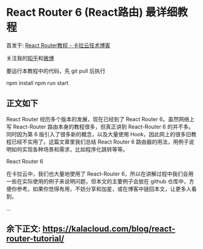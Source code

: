 # React Router 6 (React路由) 最详细教程

首发于: [React Router教程 - 卡拉云技术博客](https://kalacloud.com/blog/react-router-tutorial/)

关注我的[知乎](https://www.zhihu.com/people/xie-ke-41)和[微博](https://weibo.com/u/1788189755)

要运行本教程中的代码，先 git pull 后执行

npm install
npm run start

## 正文如下
React Router 经历多个版本的发展，现在已经到了 React Router 6。虽然网络上写 React-Router 路由本身的教程很多，但真正讲到 React-Router 6 的并不多。同时因为第 6 版引入了很多新的概念，以及大量使用 Hook，因此网上的很多旧教程已经不实用了。这篇文章里我们总结 React Router 6 路由器的用法，用例子说明如何实现各种场景和需求，比如程序化跳转等等。

React Router 6

在卡拉云中，我们也大量地使用了 React-Router 6，所以在讲解过程中我们会用一些在实际使用的例子来说明问题，但本文的主要例子会放在 github 仓库中，方便你参考。如果你觉得有用，不妨分享和加星，或在博客中链回本文，让更多人看到。

...



## 余下正文: https://kalacloud.com/blog/react-router-tutorial/

